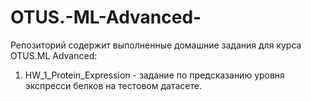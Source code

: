 # OTUS.-ML-Advanced-

Репозиторий содержит выполненные домашние задания для курса OTUS.ML Advanced:

1. HW_1_Protein_Expression - задание по предсказанию уровня экспресси белков на тестовом датасете.
